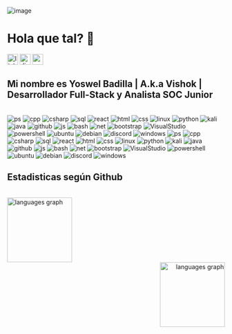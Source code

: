 ![image](https://github.com/user-attachments/assets/535229d4-8391-42a7-81a6-a9d1accec1fd)

<h1 align="left">Hola que tal? 👋</h1>

<div align="left">
  <img src="https://img.shields.io/static/v1?message=LinkedIn&logo=linkedin&label=&color=8a2be2&logoColor=fff&labelColor=8a2be2&style=for-the-badge" height="25" alt="linkedin logo"  />
  <img src="https://img.shields.io/static/v1?message=Discord&logo=discord&label=&color=8a2be2&logoColor=fff&labelColor=8a2be2&style=for-the-badge" height="25" alt="discord logo"  />
  <img src="https://komarev.com/ghpvc/?username=Yoswell&style=for-the-badge&color=blueviolet" height="25" alt="profile views" />
  
</div>

<h2 align="left">Mi nombre es Yoswel Badilla | A.k.a Vishok | Desarrollador Full-Stack y Analista SOC Junior</h2><br>

<div widht="50" align="left">
  <img src="https://skillicons.dev/icons?i=ps" alt="ps" loading="lazy">
  <img src="https://skillicons.dev/icons?i=cpp" alt="cpp" loading="lazy">
  <img src="https://skillicons.dev/icons?i=cs" alt="csharp" loading="lazy">
  <img src="https://skillicons.dev/icons?i=sqlite" alt="sql" loading="lazy">
  <img src="https://skillicons.dev/icons?i=react" alt="react" loading="lazy">
  <img src="https://skillicons.dev/icons?i=html" alt="html" loading="lazy">
  <img src="https://skillicons.dev/icons?i=css" alt="css" loading="lazy">
  <img src="https://skillicons.dev/icons?i=linux" alt="linux" loading="lazy">
  <img src="https://skillicons.dev/icons?i=python" alt="python" loading="lazy">
  <img src="https://skillicons.dev/icons?i=kali" alt="kali" loading="lazy">
  <img src="https://skillicons.dev/icons?i=java" alt="java" loading="lazy">
  <img src="https://skillicons.dev/icons?i=github" alt="github" loading="lazy">
  <img src="https://skillicons.dev/icons?i=javascript" alt="js" loading="lazy">
  <img src="https://skillicons.dev/icons?i=bash" alt="bash" loading="lazy">
  <img src="https://skillicons.dev/icons?i=dotnet" alt="net" loading="lazy">
  <img src="https://skillicons.dev/icons?i=bootstrap" alt="bootstrap" loading="lazy">
  <img src="https://skillicons.dev/icons?i=visualstudio" alt="VisualStudio" loading="lazy">
  <img src="https://skillicons.dev/icons?i=powershell" alt="powershell" loading="lazy">
  <img src="https://skillicons.dev/icons?i=ubuntu" alt="ubuntu" loading="lazy">
  <img src="https://skillicons.dev/icons?i=debian" alt="debian" loading="lazy">
  <img src="https://skillicons.dev/icons?i=discord" alt="discord" loading="lazy">
  <img src="https://skillicons.dev/icons?i=windows" alt="windows" loading="lazy">
  <img src="https://skillicons.dev/icons?i=ps" alt="ps" loading="lazy">
  <img src="https://skillicons.dev/icons?i=cpp" alt="cpp" loading="lazy">
  <img src="https://skillicons.dev/icons?i=cs" alt="csharp" loading="lazy">
  <img src="https://skillicons.dev/icons?i=sqlite" alt="sql" loading="lazy">
  <img src="https://skillicons.dev/icons?i=react" alt="react" loading="lazy">
  <img src="https://skillicons.dev/icons?i=html" alt="html" loading="lazy">
  <img src="https://skillicons.dev/icons?i=css" alt="css" loading="lazy">
  <img src="https://skillicons.dev/icons?i=linux" alt="linux" loading="lazy">
  <img src="https://skillicons.dev/icons?i=python" alt="python" loading="lazy">
  <img src="https://skillicons.dev/icons?i=kali" alt="kali" loading="lazy">
  <img src="https://skillicons.dev/icons?i=java" alt="java" loading="lazy">
  <img src="https://skillicons.dev/icons?i=github" alt="github" loading="lazy">
  <img src="https://skillicons.dev/icons?i=javascript" alt="js" loading="lazy">
  <img src="https://skillicons.dev/icons?i=bash" alt="bash" loading="lazy">
  <img src="https://skillicons.dev/icons?i=dotnet" alt="net" loading="lazy">
  <img src="https://skillicons.dev/icons?i=bootstrap" alt="bootstrap" loading="lazy">
  <img src="https://skillicons.dev/icons?i=visualstudio" alt="VisualStudio" loading="lazy">
  <img src="https://skillicons.dev/icons?i=powershell" alt="powershell" loading="lazy">
  <img src="https://skillicons.dev/icons?i=ubuntu" alt="ubuntu" loading="lazy">
  <img src="https://skillicons.dev/icons?i=debian" alt="debian" loading="lazy">
  <img src="https://skillicons.dev/icons?i=discord" alt="discord" loading="lazy">
  <img src="https://skillicons.dev/icons?i=windows" alt="windows" loading="lazy">
</div>

<h2 align="left">Estadisticas según Github</h2><br>

<div align="left">
  <img src="https://github-readme-stats.vercel.app/api/top-langs?username=Yoswell&locale=en&hide_title=false&layout=compact&langs_count=5&theme=midnight-purple&hide_border=true&order=2&card_width=600px" height="150" alt="languages graph" />
</div>
<div align="right">
  <img src="https://github-readme-streak-stats.herokuapp.com/?user=Yoswell&theme=midnight-purple&hide_border=true&card_width=600px" height="150" alt="languages graph" />
</div>
